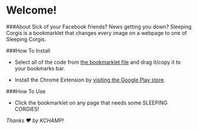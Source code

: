 Welcome!
================

###About
Sick of your Facebook friends? News getting you down?
Sleeping Corgis is a bookmarklet that changes every image on a webpage to one of Sleeping Corgis.

###How To Install
* Select all of the code from [the bookmarklet file](http://bkellgren.github.io/sleepingcorgies/bookmarklet.js) and drag it/copy it to your bookmarks bar.

* Install the Chrome Extension by [visiting the Google Play store](https://chrome.google.com/webstore/detail/sleeping-corgies/aeoigchbenpdnffkojonledmhhdkpfjh).

###How To Use
* Click the bookmarklet on any page that needs some SLEEPING CORGIES!



*Thanks ❤ by KCHAMP!*
